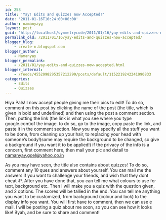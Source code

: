 ```yaml
---
id: 258
title: 'Yay! Edits and quizzes now Accepted!'
date: '2011-01-16T10:24:00+00:00'
author: namanyayg
layout: post
guid: 'http://localhost/symmetrycode/2011/01/16/yay-edits-and-quizzes-now-accepted/'
permalink_old: /2011/01/16/yay-edits-and-quizzes-now-accepted/
blogger_blog:
    - create-n.blogspot.com
blogger_author:
    - Namanyay
blogger_permalink:
    - /2011/01/yay-edits-and-quizzes-now-accepted.html
blogger_internal:
    - /feeds/4552098295357212299/posts/default/1152219242241090833
categories:
    - Edits
    - Quizzes
---
```


Hiya Pals! I now accept people giving me their pics to edit! To do so, comment on this post by clicking the name of the post (the title, which is given in bold and underlined) and then using the post a comment section. Then, putting the link (the link is what you see where you type google.com)of the image. to do so, go to the image, copy paste the link, and paste it in the comment section. Now you may specify all the stuff you want to be done, from cleaning up your hair, to replacing your head with someone’s body!(some may require the background to be changed, so give a background if you want it to be applied!) if the privacy of the info is a concern, first comment here, then mail your pic and detail to namanyay.goel@yahoo.co.in

As you may have seen, the title also contains about quizzes! To do so, comment any 10 ques and answers about yourself. You can mail me the answers if you want to challenge your friends, and wish that they dont cheat :P. After you have done that, you can tell me what colours to use for text, background etc. Then i will make you a quiz with the question given, and 2 options. The scores will be tallied in the end. You can tell me anything you want to be customized, from background (colour and look) to the display info you want. You will first have to comment, then we can use e mail. I will be posting a quiz about me soon, so you can see how it looks like! Byah, and be sure to share and comment!